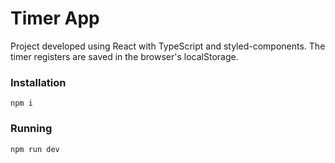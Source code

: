 # Timer App

Project developed using React with TypeScript and styled-components. The timer registers are saved in the browser's localStorage.

### Installation
`npm i`

### Running
`npm run dev`
